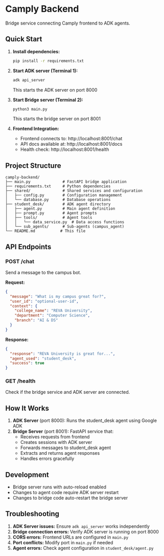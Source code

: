 # Camply Backend

Bridge service connecting Camply frontend to ADK agents.

## Quick Start

1. **Install dependencies:**

   ```bash
   pip install -r requirements.txt
   ```

2. **Start ADK server (Terminal 1):**

   ```bash
   adk api_server
   ```

   This starts the ADK server on port 8000

3. **Start Bridge server (Terminal 2):**

   ```bash
   python3 main.py
   ```

   This starts the bridge server on port 8001

4. **Frontend Integration:**
   - Frontend connects to: http://localhost:8001/chat
   - API docs available at: http://localhost:8001/docs
   - Health check: http://localhost:8001/health

## Project Structure

```
camply-backend/
├── main.py              # FastAPI bridge application
├── requirements.txt     # Python dependencies
├── shared/              # Shared services and configuration
│   ├── config.py        # Configuration management
│   └── database.py      # Database operations
├── student_desk/        # ADK agent directory
│   ├── agent.py         # Main agent definition
│   ├── prompt.py        # Agent prompts
│   ├── tools/           # Agent tools
│   │   └── data_service.py  # Data access functions
│   └── sub_agents/      # Sub-agents (campus_agent)
└── README.md           # This file
```

## API Endpoints

### POST /chat

Send a message to the campus bot.

**Request:**

```json
{
  "message": "What is my campus great for?",
  "user_id": "optional-user-id",
  "context": {
    "college_name": "REVA University",
    "department": "Computer Science",
    "branch": "AI & DS"
  }
}
```

**Response:**

```json
{
  "response": "REVA University is great for...",
  "agent_used": "student_desk",
  "success": true
}
```

### GET /health

Check if the bridge service and ADK server are connected.

## How It Works

1. **ADK Server** (port 8000): Runs the student_desk agent using Google ADK
2. **Bridge Server** (port 8001): FastAPI service that:
   - Receives requests from frontend
   - Creates sessions with ADK server
   - Forwards messages to student_desk agent
   - Extracts and returns agent responses
   - Handles errors gracefully

## Development

- Bridge server runs with auto-reload enabled
- Changes to agent code require ADK server restart
- Changes to bridge code auto-restart the bridge server

## Troubleshooting

1. **ADK Server issues:** Ensure `adk api_server` works independently
2. **Bridge connection errors:** Verify ADK server is running on port 8000
3. **CORS errors:** Frontend URLs are configured in `main.py`
4. **Port conflicts:** Modify port in `main.py` if needed
5. **Agent errors:** Check agent configuration in `student_desk/agent.py`
